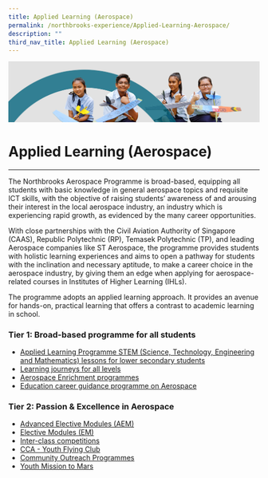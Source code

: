 ```yaml
---
title: Applied Learning (Aerospace)
permalink: /northbrooks-experience/Applied-Learning-Aerospace/
description: ""
third_nav_title: Applied Learning (Aerospace)
---
```

![](/images/northbrooks%20experience.jpg)

Applied Learning (Aerospace)
============================

  

---

The Northbrooks Aerospace Programme is broad-based, equipping all students with basic knowledge in general aerospace topics and requisite ICT skills, with the objective of raising students’ awareness of and arousing their interest in the local aerospace industry, an industry which is experiencing rapid growth, as evidenced by the many career opportunities.

With close partnerships with the Civil Aviation Authority of Singapore (CAAS), Republic Polytechnic (RP), Temasek Polytechnic (TP), and leading Aerospace companies like ST Aerospace, the programme provides students with holistic learning experiences and aims to open a pathway for students with the inclination and necessary aptitude, to make a career choice in the aerospace industry, by giving them an edge when applying for aerospace-related courses in Institutes of Higher Learning (IHLs).

The programme adopts an applied learning approach. It provides an avenue for hands-on, practical learning that offers a contrast to academic learning in school. 

### Tier 1: Broad-based programme for all students

*  [Applied Learning Programme STEM (Science, Technology, Engineering and Mathematics) lessons for lower secondary students](/northbrooks-experience/Applied-Learning-Aerospace/Applied-Learning-Programme-STEM/)
*   [Learning journeys for all levels](/northbrooks-experience/Applied-Learning-Aerospace/Learning-journeys-for-all-levels/)
*   [Aerospace Enrichment programmes](/northbrooks-experience/Applied-Learning-Aerospace/Aerospace-Enrichment-programmes/)
* [Education career guidance programme on Aerospace](/northbrooks-experience/Applied-Learning-Aerospace/ECG-on-Aerospace/)

### Tier 2: Passion & Excellence in Aerospace
* [Advanced Elective Modules (AEM)](/northbrooks-experience/Applied-Learning-Aerospace/Advanced-Elective-Modules-AEM/)
*  [Elective Modules (EM)](/northbrooks-experience/Applied-Learning-Aerospace/Elective-Modules-EM/)
* [Inter-class competitions](/northbrooks-experience/Applied-Learning-Aerospace/Inter-class-competitions/)
* [CCA - Youth Flying Club](/Youth-Flying-Club/permalink/)
* [Community Outreach Programmes](/northbrooks-experience/Applied-Learning-Aerospace/Community-Outreach-Programmes/)
* [Youth Mission to Mars](/Youth-Mission-to-Mars-13-17-June/)